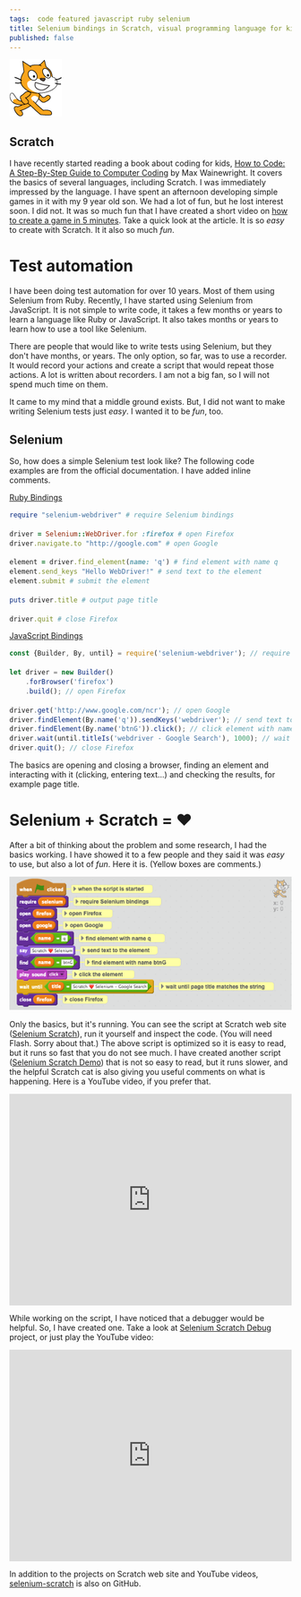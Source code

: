 ```yaml
---
tags:  code featured javascript ruby selenium
title: Selenium bindings in Scratch, visual programming language for kids
published: false
---
```

![Scratch logo](/assets/Scratchcat2.png "Scratch logo")

## Scratch

I have recently started reading a book about coding for kids, [How to Code: A Step-By-Step Guide to Computer Coding](https://www.goodreads.com/book/show/29563597-how-to-code) by Max Wainewright. It covers the basics of several languages, including Scratch. I was immediately impressed by the language. I have spent an afternoon developing simple games in it with my 9 year old son. We had a lot of fun, but he lost interest soon. I did not. It was so much fun that I have created a short video on [how to create a game in 5 minutes](/scratch). Take a quick look at the article. It is so _easy_ to create with Scratch. It it also so much _fun_.

# Test automation

I have been doing test automation for over 10 years. Most of them using Selenium from Ruby. Recently, I have started using Selenium from JavaScript. It is not simple to write code, it takes a few months or years to learn a language like Ruby or JavaScript. It also takes months or years to learn how to use a tool like Selenium.

There are people that would like to write tests using Selenium, but they don't have months, or years. The only option, so far, was to use a recorder. It would record your actions and create a script that would repeat those actions. A lot is written about recorders. I am not a big fan, so I will not spend much time on them.

It came to my mind that a middle ground exists. But, I did not want to make writing Selenium tests just _easy_. I wanted it to be _fun_, too.

## Selenium

So, how does a simple Selenium test look like? The following code examples are from the official documentation. I have added inline comments.

[Ruby Bindings](https://github.com/SeleniumHQ/selenium/wiki/Ruby-Bindings)

```ruby
require "selenium-webdriver" # require Selenium bindings

driver = Selenium::WebDriver.for :firefox # open Firefox
driver.navigate.to "http://google.com" # open Google

element = driver.find_element(name: 'q') # find element with name q
element.send_keys "Hello WebDriver!" # send text to the element
element.submit # submit the element

puts driver.title # output page title

driver.quit # close Firefox
```

[JavaScript Bindings](https://github.com/SeleniumHQ/selenium/wiki/WebDriverJs)

```javascript
const {Builder, By, until} = require('selenium-webdriver'); // require Selenium bindings

let driver = new Builder()
    .forBrowser('firefox')
    .build(); // open Firefox

driver.get('http://www.google.com/ncr'); // open Google
driver.findElement(By.name('q')).sendKeys('webdriver'); // send text to element with name q
driver.findElement(By.name('btnG')).click(); // click element with name btnG
driver.wait(until.titleIs('webdriver - Google Search'), 1000); // wait until page title matches the string
driver.quit(); // close Firefox
```

The basics are opening and closing a browser, finding an element and interacting with it (clicking, entering text...) and checking the results, for example page title.

# Selenium + Scratch = ❤️

After a bit of thinking about the problem and some research, I had the basics working. I have showed it to a few people and they said it was _easy_ to use, but also a lot of _fun_. Here it is. (Yellow boxes are comments.)

![Selenium Scratch](/assets/selenium-scratch.png "Selenium Scratch")

Only the basics, but it's running. You can see the script at Scratch web site ([Selenium Scratch](https://scratch.mit.edu/projects/148651313/)), run it yourself and inspect the code. (You will need Flash. Sorry about that.) The above script is optimized so it is easy to read, but it runs so fast that you do not see much. I have created another script ([Selenium Scratch Demo](https://scratch.mit.edu/projects/148654788/)) that is not so easy to read, but it runs slower, and the helpful Scratch cat is also giving you useful comments on what is happening. Here is a YouTube video, if you prefer that.

<div style="position:relative;height:0;padding-bottom:75.0%"><iframe src="https://www.youtube.com/embed/pNJSSDt5RPI?ecver=2" width="480" height="360" frameborder="0" style="position:absolute;width:100%;height:100%;left:0" allowfullscreen></iframe></div>

While working on the script, I have noticed that a debugger would be helpful. So, I have created one. Take a look at [Selenium Scratch Debug](https://scratch.mit.edu/projects/148695263/) project, or just play the YouTube video:

<div style="position:relative;height:0;padding-bottom:75.0%"><iframe src="https://www.youtube.com/embed/i-g6fwYlFW4?ecver=2" width="480" height="360" frameborder="0" style="position:absolute;width:100%;height:100%;left:0" allowfullscreen></iframe></div>

In addition to the projects on Scratch web site and YouTube videos, [selenium-scratch](https://github.com/zeljkofilipin/selenium-scratch) is also on GitHub.
